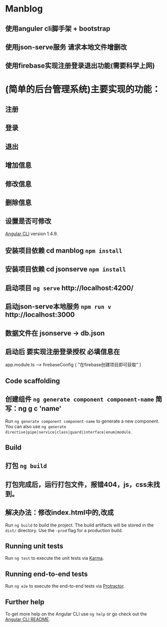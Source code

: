 # Manblog


## 使用anguler cli脚手架 + bootstrap

## 使用json-serve服务 请求本地文件增删改

## 使用firebase实现注册登录退出功能(需要科学上网)

# (简单的后台管理系统)主要实现的功能：

## 注册
## 登录
## 退出
## 增加信息
## 修改信息
## 删除信息
## 设置是否可修改


[Angular CLI](https://github.com/angular/angular-cli) version 1.4.9.

## 安装项目依赖 cd manblog `npm install`  
## 安装项目依赖 cd jsonserve `npm install`  


## 启动项目 `ng serve`   http://localhost:4200/

## 启动json-serve本地服务 `npm run v`    http://localhost:3000
## 数据文件在 jsonserve -> db.json


## 启动后 要实现注册登录授权  必填信息在  
app.module.ts -->  firebaseConfig { "在firebase创建项目即可获取" }



## Code scaffolding
## 创建组件 `ng generate component component-name`   简写：ng g c 'name'

Run `ng generate component component-name` to generate a new component. You can also use `ng generate directive|pipe|service|class|guard|interface|enum|module`.

## Build
## 打包  `ng build`
## 打包完成后，运行打包文件，报错404，js，css未找到。
## 解决办法：修改index.html中的<base href='/'>,改成<base href='./'>

Run `ng build` to build the project. The build artifacts will be stored in the `dist/` directory. Use the `-prod` flag for a production build.

## Running unit tests

Run `ng test` to execute the unit tests via [Karma](https://karma-runner.github.io).

## Running end-to-end tests

Run `ng e2e` to execute the end-to-end tests via [Protractor](http://www.protractortest.org/).

## Further help

To get more help on the Angular CLI use `ng help` or go check out the [Angular CLI README](https://github.com/angular/angular-cli/blob/master/README.md).
